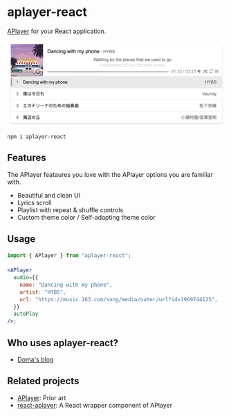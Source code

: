 # aplayer-react

[APlayer](https://aplayer.js.org/) for your React application.

![ScreenShot](./screenshot.png)

    npm i aplayer-react

## Features

The APlayer feataures you love with the APlayer options you are familiar with.

- Beautiful and clean UI
- Lyrics scroll
- Playlist with repeat & shuffle controls
- Custom theme color / Self-adapting theme color

## Usage

```jsx
import { APlayer } from "aplayer-react";

<APlayer
  audio={{
    name: "Dancing with my phone",
    artist: "HYBS",
    url: "https://music.163.com/song/media/outer/url?id=1969744125",
  }}
  autoPlay
/>;
```

## Who uses aplayer-react?

- [Doma's blog](https://doma.land)

## Related projects

- [APlayer](https://github.com/DIYgod/APlayer): Prior art
- [react-aplayer](https://github.com/sabrinaluo/react-aplayer): A React wrapper component of APlayer
